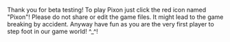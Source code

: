 Thank you for beta testing! To play Pixon just click the red icon named "Pixon"! 
Please do not share or edit the game files. It might lead to the game breaking by
accident. Anyway have fun as you are the very first player to step foot in our game world! ^_^!